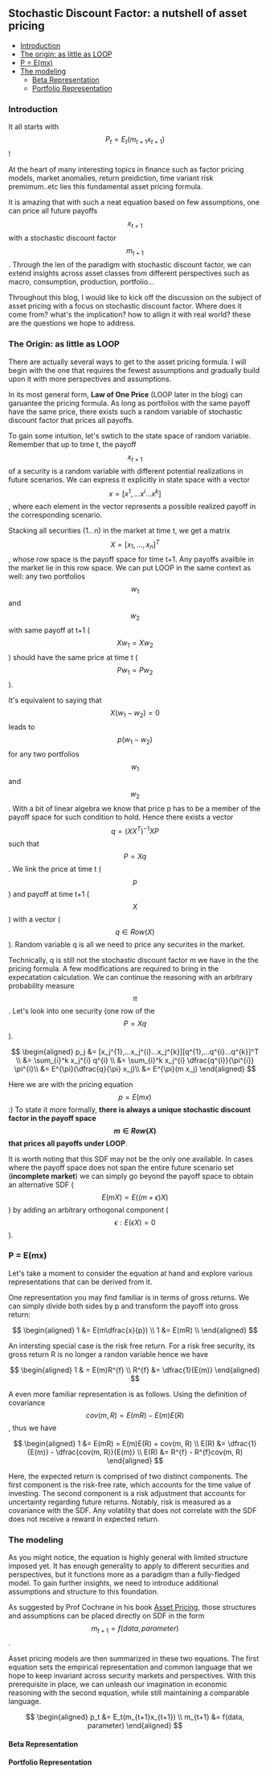 #

## Stochastic Discount Factor: a nutshell of asset pricing 


- [Introduction](#introduction)
- [The origin: as little as LOOP](#ma)
- [P = E(mx)](#im)
- [The modeling](#model)
    - [Beta Representation](#beta)
    - [Portfolio Representation](#port)

### Introduction <a name="introduction"></a>

It all starts with $$P_t = E_t(m_{t+1}x_{t+1})$$! 

At the heart of many interesting topics in finance such as factor pricing models, market anomalies, return preidiction, time variant risk premimum..etc lies this fundamental asset pricing formula. 

It is amazing that with such a neat equation based on few assumptions, one can price all future payoffs $$x_{t+1}$$ with a stochastic discount factor $$m_{t+1}$$. Through the len of the paradigm with stochastic discount factor, we can extend insights across asset classes from different perspectives such as macro, consumption, production, portfolio... 

Throughout this blog, I would like to kick off the discussion on the subject of asset pricing with a focus on stochastic discount factor. Where does it come from? what's the implication? how to allign it with real world? these are the questions we hope to address. 
 

### The Origin: as little as LOOP <a name="ma"></a>

There are actually several ways to get to the asset pricing formula. I will begin with the one that requires the fewest assumptions and gradually build upon it with more perspectives and assumptions. 

In its most general form, **Law of One Price** (LOOP later in the blog) can garuantee the pricing formula. As long as portfolios with the same payoff have the same price, there exists such a random variable of stochastic discount factor that prices all payoffs. 

To gain some intuition, let's swtich to the state space of random variable. Remember that up to time t, the payoff $$x_{t+1}$$ of a security is a random variable with different potential realizations in future scenarios. We can express it explicitly in state space with a vector $$x = [x^{1},...x^{i}...x^{k}]$$, where each element in the vector represents a possible realized payoff in the corresponding scenario. 

Stacking all securities (1...n) in the market at time t, we get a matrix $$X = [x_1, ... , x_n]^T$$, whose row space is the payoff space for time t+1. Any payoffs availble in the market lie in this row space. We can put LOOP in the same context as well: any two portfolios $$w_1$$ and $$w_2$$ with same payoff at t+1 ($$Xw_1 = Xw_2$$) should have the same price at time t ($$Pw_1 = Pw_2$$). 

It's equivalent to saying that $$X(w_1 - w_2) = 0$$ leads to $$p (w_1 - w_2)$$ for any two portfolios $$w_1$$ and $$w_2$$. With a bit of linear algebra we know that price p has to be a member of the payoff space for such condition to hold. Hence there exists a vector $$q = (XX^T)^{-1}XP$$ such that $$P = Xq$$. We link the price at time t ($$p$$) and payoff at time t+1 ($$X$$) with a vector ($$q \in Row(X)$$). Random variable q is all we need to price any securites in the market. 

Technically, q is still not the stochastic discount factor m we have in the the pricing formula. A few modifications are required to bring in the expecatation calculation. We can continue the reasoning with an arbitrary probability measure $$\pi$$. Let's look into one security (one row of the $$P = Xq$$).

$$
\begin{aligned}
p_j &= [x_j^{1},...x_j^{i}...x_j^{k}][q^{1},...q^{i}...q^{k}]^T \\
&= \sum_{i}^k x_j^{i} q^{i} \\
&= \sum_{i}^k x_j^{i} \dfrac{q^{i}}{\pi^{i}} \pi^{i}\\
&= E^{\pi}(\dfrac{q}{\pi} x_j)\\
&= E^{\pi}(m x_j)
\end{aligned}
$$

Here we are with the pricing equation $$p = E(mx)$$ :)  To state it more formally, **there is always a unique stochastic discount factor in the payoff space $$m \in Row(X)$$ that prices all payoffs under LOOP**. 

It is worth noting that this SDF may not be the only one available. In cases where the payoff space does not span the entire future scenario set (**incomplete market**) we can simply go beyond the payoff space to obtain an alternative SDF ($$E(mX) = E((m+\epsilon)X) $$) by adding an arbitrary orthogonal component ($${\epsilon: E(\epsilon X)=0}$$).


### P = E(mx) <a name="im"></a>

Let's take a moment to consider the equation at hand and explore various representations that can be derived from it.

One representation you may find familiar is in terms of gross returns. We can simply divide both sides by p and transform the payoff into gross return:

$$
\begin{aligned}
1 &= E(m\dfrac{x}{p}) \\
1 &= E(mR) \\
\end{aligned}
$$

An intersting special case is the risk free return. For a risk free security, its gross return R is no longer a randon variable hence we have 

$$
\begin{aligned}
1 & = E(m)R^{f} \\
R^{f} &= \dfrac{1}{E(m)}
\end{aligned}
$$


A even more familiar representation is as follows. Using the definition of covariance $$cov(m, R) = E(mR) - E(m)E(R)$$, thus we have

$$
\begin{aligned}
1 &= E(mR) =  E(m)E(R) + cov(m, R) \\
E(R) &= \dfrac{1}{E(m)} - \dfrac{cov(m, R)}{E(m)} \\
E(R) &= R^{f} - R^{f}cov(m, R)
\end{aligned}
$$

Here, the expected return is comprised of two distinct components. The first component is the risk-free rate, which accounts for the time value of investing. The second component is a risk adjustment that accounts for uncertainty regarding future returns. Notably, risk is measured as a covariance with the SDF. Any volatility that does not correlate with the SDF does not receive a reward in expected return.

### The modeling <a name="model"></a>

As you might notice, the equation is highly general with limited structure imposed yet. It has enough generality to apply to different securities and perspectives, but it functions more as a paradigm than a fully-fledged model. To gain further insights, we need to introduce additional assumptions and structure to this foundation.

As suggested by Prof Cochrane in his book [Asset Pricing](https://www.amazon.com/Asset-Pricing-John-H-Cochrane/dp/0691121370/ref=sr_1_1?crid=3FZCYELEHP9YW&keywords=asset+pricing&qid=1679215995&sprefix=asset+pric%2Caps%2C293&sr=8-1), those structures and assumptions can be placed directly on SDF in the form $$m_{t+1} = f(data, parameter)$$. 

Asset pricing models are then summarized in these two equations. The first equation sets the empirical representation and common language that we hope to keep invariant across security markets and perspectives. With this prerequisite in place, we can unleash our imagination in economic reasoning with the second equation, while still maintaining a comparable language.

$$
\begin{aligned}
p_t &= E_t(m_{t+1}x_{t+1}) \\
m_{t+1} &= f(data, parameter)
\end{aligned}
$$

#### Beta Representation <a name="beta"></a>


#### Portfolio Representation <a name="port"></a>






